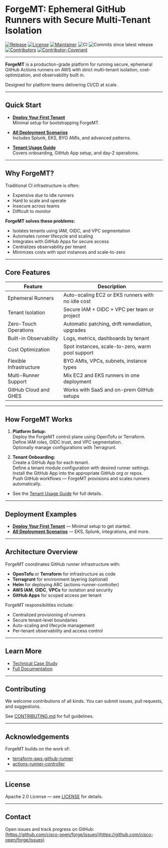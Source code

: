 # ForgeMT: Ephemeral GitHub Runners with Secure Multi-Tenant Isolation

[![Release](https://img.shields.io/github/v/release/cisco-open/forge?display_name=tag)](https://github.com/cisco-open/forge/releases/latest/)
[![License](https://img.shields.io/github/license/cisco-open/forge)](LICENSE.md)
[![Maintainer](https://img.shields.io/badge/Maintainer-Cisco-00bceb.svg)](https://opensource.cisco.com)
![CI](https://img.shields.io/github/check-runs/cisco-open/forge/main)
![Commits since latest release](https://img.shields.io/github/commits-since/cisco-open/forge/latest)
[![Contributors](https://img.shields.io/github/contributors/cisco-open/forge)](https://github.com/cisco-open/forge/graphs/contributors)
[![Contributor-Covenant](https://img.shields.io/badge/Contributor%20Covenant-1.4-fbab2c.svg)](CODE_OF_CONDUCT.md)

---

**ForgeMT** is a production-grade platform for running secure, ephemeral GitHub Actions runners on AWS with strict multi-tenant isolation, cost-optimization, and observability built in.

Designed for platform teams delivering CI/CD at scale.

---

## Quick Start

- **[Deploy Your First Tenant](./docs/configurations/deployments/forge_tenant.md)**  
  Minimal setup for bootstrapping ForgeMT.

- **[All Deployment Scenarios](./docs/configurations/deployments/index.md)**  
  Includes Splunk, EKS, BYO AMIs, and advanced patterns.

- **[Tenant Usage Guide](./docs/tenant-usage/index.md)**  
  Covers onboarding, GitHub App setup, and day-2 operations.

---

## Why ForgeMT?

Traditional CI infrastructure is often:
- Expensive due to idle runners
- Hard to scale and operate
- Insecure across teams
- Difficult to monitor

**ForgeMT solves these problems:**
- Isolates tenants using IAM, OIDC, and VPC segmentation
- Automates runner lifecycle and scaling
- Integrates with GitHub Apps for secure access
- Centralizes observability per tenant
- Minimizes costs with spot instances and scale-to-zero

---

## Core Features

| Feature                    | Description                                       |
| -------------------------- | ------------------------------------------------- |
| Ephemeral Runners          | Auto-scaling EC2 or EKS runners with no idle cost |
| Tenant Isolation           | Secure IAM + OIDC + VPC per team or project       |
| Zero-Touch Operations      | Automatic patching, drift remediation, upgrades   |
| Built-in Observability     | Logs, metrics, dashboards by tenant               |
| Cost Optimization          | Spot instances, scale-to-zero, warm pool support  |
| Flexible Infrastructure    | BYO AMIs, VPCs, subnets, instance types           |
| Multi-Runner Support       | Mix EC2 and EKS runners in one deployment         |
| GitHub Cloud and GHES      | Works with SaaS and on-prem GitHub setups         |

---

## How ForgeMT Works

1. **Platform Setup:**  
   Deploy the ForgeMT control plane using OpenTofu or Terraform.  
   Define IAM roles, OIDC trust, and VPC segmentation.  
   Optionally manage configurations with Terragrunt.

2. **Tenant Onboarding:**  
   Create a GitHub App for each tenant.  
   Define a tenant module configuration with desired runner settings.  
   Install the GitHub App into the appropriate GitHub org or repos.  
   Push GitHub workflows — ForgeMT provisions and scales runners automatically.

- See the [Tenant Usage Guide](./docs/tenant-usage/index.md) for full details.

---

## Deployment Examples

- **[Deploy Your First Tenant](./docs/configurations/deployments/forge_tenant.md)** — Minimal setup to get started.
- **[All Deployment Scenarios](./docs/configurations/deployments/index.md)** — EKS, Splunk, integrations, and more.

---

## Architecture Overview

ForgeMT coordinates GitHub runner infrastructure with:

- **OpenTofu** or **Terraform** for infrastructure as code
- **Terragrunt** for environment layering (optional)
- **Helm** for deploying ARC (actions-runner-controller)
- **AWS IAM**, **OIDC**, **VPCs** for isolation and security
- **GitHub Apps** for scoped access per tenant

ForgeMT responsibilities include:

- Centralized provisioning of runners
- Secure tenant-level boundaries
- Auto-scaling and lifecycle management
- Per-tenant observability and access control

---

## Learn More

- [Technical Case Study](https://www.linkedin.com/pulse/forge-scalable-secure-multi-tenant-github-runner-brilhante--fyxbf)
- [Full Documentation](./docs/configurations/index.md)

---

## Contributing

We welcome contributions of all kinds. You can submit issues, pull requests, and suggestions.

See [CONTRIBUTING.md](CONTRIBUTING.md) for full guidelines.

---

## Acknowledgements

ForgeMT builds on the work of:

- [terraform-aws-github-runner](https://github.com/github-aws-runners/terraform-aws-github-runner)
- [actions-runner-controller](https://github.com/actions/actions-runner-controller)

---

## License

Apache 2.0 License — see [LICENSE](LICENSE) for details.

---

## Contact

Open issues and track progress on GitHub:  
[https://github.com/cisco-open/forge/issues](https://github.com/cisco-open/forge/issues)
